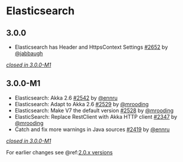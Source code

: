 # Elasticsearch

## 3.0.0

- Elasticsearch has Header and HttpsContext Settings [#2652](https://github.com/akka/alpakka/issues/2652) by [@jabbaugh](https://github.com/jabbaugh)

[*closed in 3.0.0-M1*](https://github.com/akka/alpakka/issues?q=is%3Aclosed+milestone%3A3.0.0+label%3Ap%3Aelasticsearch)

## 3.0.0-M1

- Elasticsearch: Akka 2.6 [#2542](https://github.com/akka/alpakka/issues/2542) by [@ennru](https://github.com/ennru)
- Elasticsearch: Adapt to Akka 2.6 [#2529](https://github.com/akka/alpakka/issues/2529) by [@mrooding](https://github.com/mrooding)
- Elasticsearch: Make V7 the default version [#2528](https://github.com/akka/alpakka/issues/2528) by [@mrooding](https://github.com/mrooding)
- ElasticSearch: Replace RestClient with Akka HTTP client [#2347](https://github.com/akka/alpakka/issues/2347) by [@mrooding](https://github.com/mrooding)
- Catch and fix more warnings in Java sources [#2419](https://github.com/akka/alpakka/issues/2419) by [@ennru](https://github.com/ennru)

[*closed in 3.0.0-M1*](https://github.com/akka/alpakka/issues?q=is%3Aclosed+milestone%3A3.0.0-M1+label%3Ap%3Aelasticsearch)

For earlier changes see @ref:[2.0.x versions](../2.0.x/elasticsearch.md)
